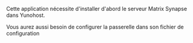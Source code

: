 Cette application nécessite d'installer d'abord le serveur Matrix Synapse dans Yunohost.

Vous aurez aussi besoin de configurer la passerelle dans son fichier de configuration
